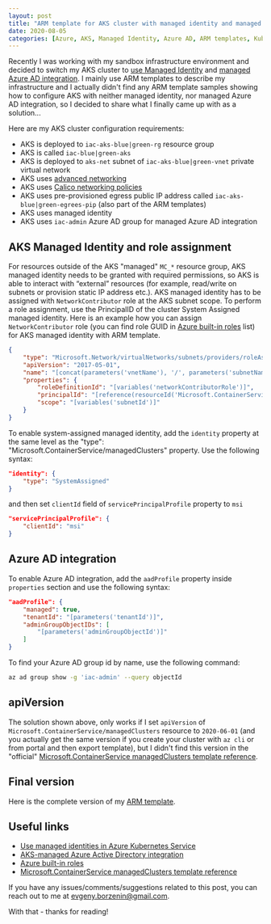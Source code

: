 ```yaml
---
layout: post
title: "ARM template for AKS cluster with managed identity and managed Azure AD integration"
date: 2020-08-05
categories: [Azure, AKS, Managed Identity, Azure AD, ARM templates, Kubernetes, Infrastructure as Code]
---
```


Recently I was working with my sandbox infrastructure environment and decided to switch my AKS cluster to [use Managed Identity](https://docs.microsoft.com/en-us/azure/aks/use-managed-identity) and [managed Azure AD integration](https://docs.microsoft.com/en-us/azure/aks/managed-aad). I mainly use ARM templates to describe my infrastructure and I actually didn't find any ARM template samples showing how to configure AKS with neither managed identity, nor managed Azure AD integration, so I decided to share what I finally came up with as a solution...

Here are my AKS cluster configuration requirements:

* AKS is deployed to `iac-aks-blue|green-rg` resource group
* AKS is called `iac-blue|green-aks`
* AKS is deployed to `aks-net` subnet of `iac-aks-blue|green-vnet` private virtual network
* AKS uses [advanced networking](https://docs.microsoft.com/en-us/azure/aks/configure-azure-cni)
* AKS uses [Calico networking policies](https://docs.microsoft.com/en-us/azure/aks/use-network-policies)
* AKS uses pre-provisioned egress public IP address called `iac-aks-blue|green-egrees-pip` (also part of the ARM templates)
* AKS uses managed identity
* AKS uses `iac-admin` Azure AD group for managed Azure AD integration

## AKS Managed Identity and role assignment

For resources outside of the AKS "managed" `MC_*` resource group, AKS managed identity needs to be granted with required permissions, so AKS is able to interact with “external” resources (for example, read/write on subnets or provision static IP address etc.). AKS managed identity has to be assigned with `NetworkContributor` role at the AKS subnet scope. To perform a role assignment, use the PrincipalID of the cluster System Assigned managed identity. Here is an example how you can assign `NetworkContributor` role (you can find role GUID in [Azure built-in roles](https://docs.microsoft.com/en-us/azure/role-based-access-control/built-in-roles) list) for AKS managed identity with ARM template.

```json
{
    "type": "Microsoft.Network/virtualNetworks/subnets/providers/roleAssignments",
    "apiVersion": "2017-05-01",
    "name": "[concat(parameters('vnetName'), '/', parameters('subnetName'), '/Microsoft.Authorization/', guid(resourceGroup().id, 'akstovnet'))]",
    "properties": {
        "roleDefinitionId": "[variables('networkContributorRole')]",
        "principalId": "[reference(resourceId('Microsoft.ContainerService/managedClusters/', parameters('clusterName')), '2020-06-01', 'Full').identity.principalId]",
        "scope": "[variables('subnetId')]"
    }
}
```

To enable system-assigned managed identity, add the `identity` property at the same level as the "type": "Microsoft.ContainerService/managedClusters" property. Use the following syntax:

```json
"identity": {
    "type": "SystemAssigned"
}
```

and then set `clientId` field of `servicePrincipalProfile` property to `msi`  

```json
"servicePrincipalProfile": {
    "clientId": "msi"
}
```

## Azure AD integration

To enable Azure AD integration, add the `aadProfile` property inside `properties` section and use the following syntax:

```json
"aadProfile": {
    "managed": true,
    "tenantId": "[parameters('tenantId')]",
    "adminGroupObjectIDs": [
        "[parameters('adminGroupObjectId')]"
    ]
}
```

To find your Azure AD group id by name, use the following command:

```bash
az ad group show -g 'iac-admin' --query objectId
```

## apiVersion

The solution shown above, only works if I set `apiVersion` of `Microsoft.ContainerService/managedClusters` resource to `2020-06-01` (and you actually get the same version if you create your cluster with `az cli` or from portal and then export template), but I didn't find this version in the "official" [Microsoft.ContainerService managedClusters template reference](https://docs.microsoft.com/en-us/azure/templates/microsoft.containerservice/managedclusters).

## Final version

Here is the complete version of my [ARM template](https://github.com/evgenyb/arm/blob/master/aks/).

## Useful links

* [Use managed identities in Azure Kubernetes Service](https://docs.microsoft.com/en-us/azure/aks/use-managed-identity)
* [AKS-managed Azure Active Directory integration](https://docs.microsoft.com/en-us/azure/aks/managed-aad)
* [Azure built-in roles](https://docs.microsoft.com/en-us/azure/role-based-access-control/built-in-roles)
* [Microsoft.ContainerService managedClusters template reference](https://docs.microsoft.com/en-us/azure/templates/microsoft.containerservice/managedclusters)

If you have any issues/comments/suggestions related to this post, you can reach out to me at evgeny.borzenin@gmail.com.

With that - thanks for reading!
